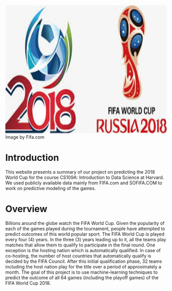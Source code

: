 

<img src="images/overpic.png" width="980" height="400" />
<figcaption class="credit">
    <span>
        	        Image by Fifa.com
	            </span>
  </figcaption>



# Introduction

This website presents a summary of our project on predicting the 2018 World Cup for the course
CS109A: Introduction to Data Science at Harvard. We used publicly available data mainly from
FIFA.com and SOFIFA.COM to work on predictive modeling of the games.

# Overview

Billions around the globe watch the FIFA World Cup. Given the popularity of each of the games
played during the tournament, people have attempted to predict outcomes of this world popular sport.
The FIFA World Cup is played every four (4) years. In the three (3) years leading up to it, all the
teams play matches that allow them to qualify to participate in the final round. One exception is the
hosting nation which is automatically qualified. In case of co-hosting, the number of host countries
that automatically qualify is decided by the FIFA Council. After this initial qualification phase, 32 teams
including the host nation play for the title over a period of approximately a month. The goal of this
project is to use machine-learning techniques to predict the outcome of all 64 games (including the
playoff games) of the FIFA World Cup 2018.
